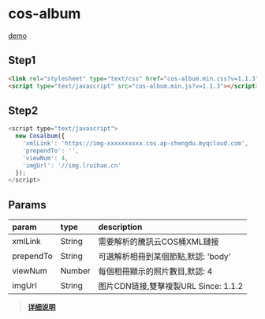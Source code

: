 # cos-album
[demo](https://github.com/Lruihao/cos-album-demo)

## Step1
```html
<link rel="stylesheet" type="text/css" href="cos-album.min.css?v=1.1.3">
<script type="text/javascript" src="cos-album.min.js?v=1.1.3"></script>
```

## Step2
```js
<script type="text/javascript">
  new Cosalbum({
    'xmlLink': 'https://img-xxxxxxxxxx.cos.ap-chengdu.myqcloud.com',
    'prependTo': '',
    'viewNum': 4,
    'imgUrl': '//img.lruihao.cn'
  });
</script>
```

## Params
| param     | type   | description                        |
| :-------- | :----- | :--------------------------------- |
| xmlLink   | String | 需要解析的騰訊云COS桶XML鏈接         |
| prependTo | String | 可選解析相冊到某個節點,默認: 'body'   |
| viewNum   | Number | 每個相冊顯示的照片數目,默認: 4        |
| imgUrl    | String | 图片CDN链接,雙擊複製URL Since: 1.1.2 |

> [**详细说明**](https://lruihao.cn/posts/cos-album.html)  

